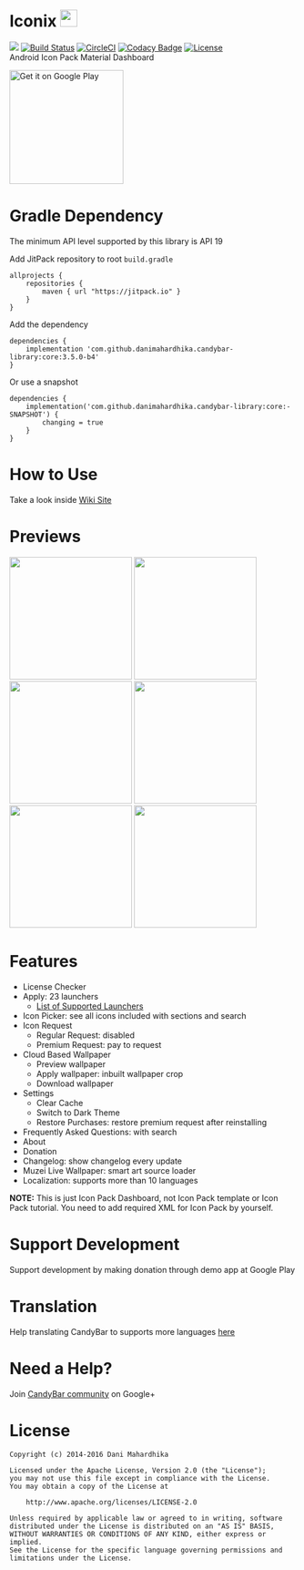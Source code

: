 # Iconix <img src="https://drive.google.com/drive/u/1/folders/16bbO_KueP5GReAXmV4ofXu6NF4diG7Kz" width="30">
[![](https://jitpack.io/v/danimahardhika/candybar-library.svg)](https://jitpack.io/#danimahardhika/candybar-library) [![Build Status](https://travis-ci.org/danimahardhika/candybar-library.svg?branch=master)](https://travis-ci.org/danimahardhika/candybar-library) [![CircleCI](https://circleci.com/gh/danimahardhika/candybar-library.svg?style=svg)](https://circleci.com/gh/danimahardhika/candybar-library) [![Codacy Badge](https://api.codacy.com/project/badge/Grade/108f01d34ab2456b866c5700f03591a5)](https://www.codacy.com/app/danimahardhika/candybar-library?utm_source=github.com&amp;utm_medium=referral&amp;utm_content=danimahardhika/candybar-library&amp;utm_campaign=Badge_Grade) [![License](https://img.shields.io/badge/License-Apache%202.0-blue.svg)](https://opensource.org/licenses/Apache-2.0) 
<br>Android Icon Pack Material Dashboard
<p><a href='https://play.google.com/store/apps/details?id=cue.iconix'><img alt='Get it on Google Play' src='https://play.google.com/intl/en_us/badges/images/generic/en_badge_web_generic.png' width="200"/></a></p>

# Gradle Dependency
The minimum API level supported by this library is API 19

Add JitPack repository to root ```build.gradle```
```Gradle
allprojects {
    repositories {
        maven { url "https://jitpack.io" }
    }
}
```
Add the dependency
```Gradle
dependencies {
    implementation 'com.github.danimahardhika.candybar-library:core:3.5.0-b4'
}
```
Or use a snapshot
```Gradle
dependencies {
    implementation('com.github.danimahardhika.candybar-library:core:-SNAPSHOT') {
        changing = true
    }
}
```

# How to Use
Take a look inside [Wiki Site](https://github.com/danimahardhika/candybar-library/wiki)

# Previews
<img src="https://lh3.googleusercontent.com/K__o7yPPne2aDCTFcb_NdN_5rdITcMsLJr34YVgVcJCP1JNSjM3AQDEaFubTAEo8hg=w958-h937-rw?.jpg" width="215"/> <img src="https://lh3.googleusercontent.com/NgKBfmJSzrQFjcsb7lzVrdhJO7hHEPx4ycBap3m9kucyvIhyM_6WBmjFCTZYdu-D7mQ=w958-h937-rw?.jpg" width="215"/> <img src="https://lh3.googleusercontent.com/3Iw26epznHx5x_mdjXPllPyJwM6r_-b77twnH3N1WdawcaZxVMs-ZpsLo_uz0RkaiEwq=w958-h937-rw?.jpg" width="215"/> <img src="https://lh3.googleusercontent.com/5t5gVmIVlczla0OxQN1kdDi1ZIniAiG_etPdONz4oV_7XdXRjttHueuUlvbihComcqKl=w958-h937-rw?.jpg" width="215"/>
<img src="https://lh3.googleusercontent.com/9qmVssXaN4FILsjTGrr7cmCcfUnzFMZtwardF7drIlpnYmw0n7QRpkdLqamhSZu2aq4=w958-h937-rw?.jpg" width="215"/> <img src="https://lh3.googleusercontent.com/OkuTrPhKfsYqpuPV5WTp6qdtSrr1gl-KqvYnKzwRsJYEvh1ta-gbJHjUOXKpKpk48eA=w958-h937-rw?.jpg" width="215"/>

# Features
* License Checker
* Apply: 23 launchers
  * [List of Supported Launchers](https://github.com/danimahardhika/candybar-library/wiki/List-of-Supported-Launcher)
* Icon Picker: see all icons included with sections and search
* Icon Request
  * Regular Request: disabled
  * Premium Request: pay to request
* Cloud Based Wallpaper
  * Preview wallpaper
  * Apply wallpaper: inbuilt wallpaper crop
  * Download wallpaper
* Settings
  * Clear Cache
  * Switch to Dark Theme
  * Restore Purchases: restore premium request after reinstalling
* Frequently Asked Questions: with search
* About
* Donation
* Changelog: show changelog every update
* Muzei Live Wallpaper: smart art source loader
* Localization: supports more than 10 languages

**NOTE:** This is just Icon Pack Dashboard, not Icon Pack template or Icon Pack tutorial. You need to add required XML for Icon Pack by yourself.

# Support Development
Support development by making donation through demo app at Google Play

# Translation
Help translating CandyBar to supports more languages [here](http://danimahardhika.oneskyapp.com/collaboration/project?id=245866)

# Need a Help?
Join [CandyBar community](https://plus.google.com/communities/113391514858983102172) on Google+


# License
```
Copyright (c) 2014-2016 Dani Mahardhika

Licensed under the Apache License, Version 2.0 (the "License");
you may not use this file except in compliance with the License.
You may obtain a copy of the License at

    http://www.apache.org/licenses/LICENSE-2.0

Unless required by applicable law or agreed to in writing, software
distributed under the License is distributed on an "AS IS" BASIS,
WITHOUT WARRANTIES OR CONDITIONS OF ANY KIND, either express or implied.
See the License for the specific language governing permissions and
limitations under the License.
```